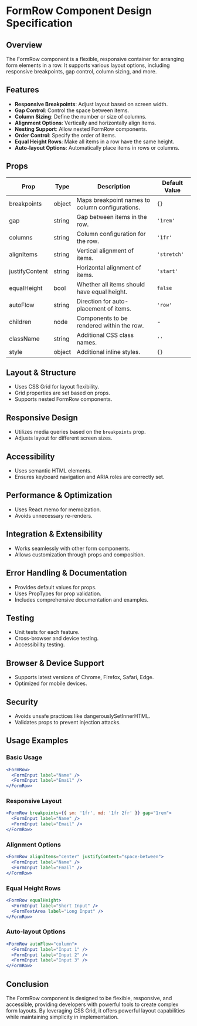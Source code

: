 # FormRow Component Design Specification

## Overview

The FormRow component is a flexible, responsive container for arranging form elements in a row. It supports various layout options, including responsive breakpoints, gap control, column sizing, and more.

## Features

- **Responsive Breakpoints**: Adjust layout based on screen width.
- **Gap Control**: Control the space between items.
- **Column Sizing**: Define the number or size of columns.
- **Alignment Options**: Vertically and horizontally align items.
- **Nesting Support**: Allow nested FormRow components.
- **Order Control**: Specify the order of items.
- **Equal Height Rows**: Make all items in a row have the same height.
- **Auto-layout Options**: Automatically place items in rows or columns.

## Props

| Prop              | Type             | Description                                                                 | Default Value       |
|-------------------|------------------|-----------------------------------------------------------------------------|---------------------|
| breakpoints       | object           | Maps breakpoint names to column configurations.                             | `{}`                |
| gap               | string           | Gap between items in the row.                                             | `'1rem'`            |
| columns           | string           | Column configuration for the row.                                         | `'1fr'`             |
| alignItems        | string           | Vertical alignment of items.                                             | `'stretch'`         |
| justifyContent    | string           | Horizontal alignment of items.                                           | `'start'`           |
| equalHeight       | bool             | Whether all items should have equal height.                                | `false`             |
| autoFlow          | string           | Direction for auto-placement of items.                                    | `'row'`             |
| children          | node             | Components to be rendered within the row.                                 | -                   |
| className         | string           | Additional CSS class names.                                              | `''`                |
| style             | object           | Additional inline styles.                                               | `{}`                |

## Layout & Structure

- Uses CSS Grid for layout flexibility.
- Grid properties are set based on props.
- Supports nested FormRow components.

## Responsive Design

- Utilizes media queries based on the `breakpoints` prop.
- Adjusts layout for different screen sizes.

## Accessibility

- Uses semantic HTML elements.
- Ensures keyboard navigation and ARIA roles are correctly set.

## Performance & Optimization

- Uses React.memo for memoization.
- Avoids unnecessary re-renders.

## Integration & Extensibility

- Works seamlessly with other form components.
- Allows customization through props and composition.

## Error Handling & Documentation

- Provides default values for props.
- Uses PropTypes for prop validation.
- Includes comprehensive documentation and examples.

## Testing

- Unit tests for each feature.
- Cross-browser and device testing.
- Accessibility testing.

## Browser & Device Support

- Supports latest versions of Chrome, Firefox, Safari, Edge.
- Optimized for mobile devices.

## Security

- Avoids unsafe practices like dangerouslySetInnerHTML.
- Validates props to prevent injection attacks.

## Usage Examples

### Basic Usage

```jsx
<FormRow>
  <FormInput label="Name" />
  <FormInput label="Email" />
</FormRow>
```

### Responsive Layout

```jsx
<FormRow breakpoints={{ sm: '1fr', md: '1fr 2fr' }} gap="1rem">
  <FormInput label="Name" />
  <FormInput label="Email" />
</FormRow>
```

### Alignment Options

```jsx
<FormRow alignItems="center" justifyContent="space-between">
  <FormInput label="Name" />
  <FormInput label="Email" />
</FormRow>
```

### Equal Height Rows

```jsx
<FormRow equalHeight>
  <FormInput label="Short Input" />
  <FormTextArea label="Long Input" />
</FormRow>
```

### Auto-layout Options

```jsx
<FormRow autoFlow="column">
  <FormInput label="Input 1" />
  <FormInput label="Input 2" />
  <FormInput label="Input 3" />
</FormRow>
```

## Conclusion

The FormRow component is designed to be flexible, responsive, and accessible, providing developers with powerful tools to create complex form layouts. By leveraging CSS Grid, it offers powerful layout capabilities while maintaining simplicity in implementation.
